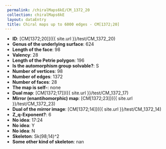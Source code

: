 ```yaml
--- 
 permalink: /chiralMaps6kE/CM_1372_20 
 collection: chiralMaps6kE
 layout: dataEntry
 title: Chiral maps up to 6000 edges - CM[1372;20]
---
```


- **ID**: [CM[1372;20]]({{ site.url }}/test/CM_1372_20)
- **Genus of the underlying surface**: 624
- **Length of the face**: 98
- **Valency**: 28
- **Length of the Petrie polygon**: 196
- **Is the automorphism group solvable?**: S
- **Number of vertices**: 98
- **Number of edges**: 1372
- **Number of faces**: 28
- **The map is self-**: none
- **Dual map**: [CM[1372;17]]({{ site.url }}/test/CM_1372_17)
- **Mirror (enantihomorphic) map**: [CM[1372;23]]({{ site.url }}/test/CM_1372_23)
- **Dual of the mirror image**: [CM[1372;14]]({{ site.url }}/test/CM_1372_14)
- **Z_q-Exponent?**: 6
- **No idea**:  17:24
- **No idea**: Y
- **No idea**: N
- **Skeleton**: Sk(98;14)^2
- **Some other kind of skeleton**: nan
